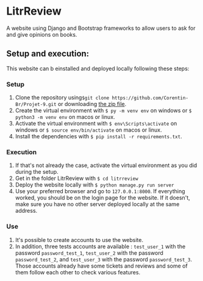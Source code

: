 # LitrReview
A website using Django and Bootstrap frameworks to allow users to ask for and give opinions on books.

## Setup and execution:
This website can b einstalled and deployed locally following these steps:

### Setup
1. Clone the repository using`$git clone https://github.com/Corentin-Br/Projet-9.git` or downloading [the zip file](https://github.com/Corentin-Br/Projet-9/archive/refs/heads/master.zip).
2. Create the virtual environment with `$ py -m venv env` on windows or `$ python3 -m venv env` on macos or linux.
3. Activate the virtual environment with `$ env\Scripts\activate` on windows or `$ source env/bin/activate` on macos or linux.
4. Install the dependencies with `$ pip install -r requirements.txt`.

### Execution
1. If that's not already the case, activate the virtual environment as you did during the setup.
2. Get in the folder LitrReview with `$ cd litrreview`
3. Deploy the website locally with `$ python manage.py run server`
4. Use your preferred browser and go to `127.0.0.1:8000`. If everything worked, you should be on the login page for the website. If it doesn't, make sure you have no other server deployed locally at the same address.


### Use
1. It's possible to create accounts to use the website.
2. In addition, three tests accounts are available : `test_user_1` with the password `password_test_1`, `test_user_2` with the password `password_test_2`, and `test_user_3` with the password `password_test_3`.
Those accounts already have some tickets and reviews and some of them follow each other to check various features.